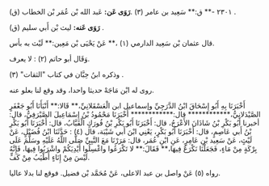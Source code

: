 ٢٣٠١ -** ق:** سَعِيد بن عامر (٣) .**رَوَى عَن:** عَبد الله بْن عُمَر بْن الخطاب (ق) .

**رَوَى عَنه:** ليث بْن أَبي سليم (ق) .

قال عثمان بْن سَعِيد الدارمي (١) ،** عَنْ يَحْيَى بْن مَعِين:** لَيْث به بأس.

وَقَال أبو حاتم (٢) : لا يعرف.

وذكره ابنُ حِبَّان في كتاب "الثقات" (٣) .

روى له ابْن مَاجَهْ حديثا واحدا، وقد وقع لنا بعلو عنه.

أَخْبَرَنَا بِهِ أَبُو إِسْحَاقَ ابْنُ الدَّرَجِيِّ وإسماعيل ابن الْعَسْقَلانِيِّ،** قَالا:** أَنْبَأَنَا أَبُو جَعْفَرٍ الصَّيْدَلانِيُّ،************ قال:************ أَخْبَرَنَا مَحْمُودُ بْنُ إِسْمَاعِيلَ الصَّيْرَفِيُّ، قال: أخبرنا أَبُو بَكْرِ بْنُ شَاذَانَ الأَعْرَجُ، قال: أَخْبَرَنَا أَبُو بَكْرِ بْنُ فُورَكٍ الْقَبَّابُ، قال: أَخْبَرَنَا أَبُو بَكْرِ بْنُ أَبي عَاصِمٍ، قال: أَخْبَرَنَا أَبُو بَكْرٍ، يَعْنِي ابْنَ أَبي شَيْبَة، قال (٤) : حَدَّثَنَا ابْنُ فُضَيْلٍ، عَنْ لَيْثٍ، عَنْ سَعِيد بْنِ عَامِرٍ، عَنِ ابْنِ عُمَر، قال: مَرَرْنَا مَعَ النَّبِيِّ صَلَّى اللَّهُ عَلَيْهِ وسَلَّمَ عَلَى بِرْكَةٍ مِنْ مَاءٍ، فَجَعَلْنَا نَكْرَعُ فِيهَا،** فَقَالَ:** لا تَكْرَعُوا واغْسِلُوا أَيْدِيَكُمْ واشْرَبُوا فِيهَا، فَإِنَّهُ لَيْسَ مِنْ إِنَاءٍ أَطْيَبُ مِنْ كَفٍّ.

رواه (٥) عَنْ واصل بن عبد الاعلى، عَنْ مُحَمَّد بْن فضيل. فوقع لنا بدلا عاليا.